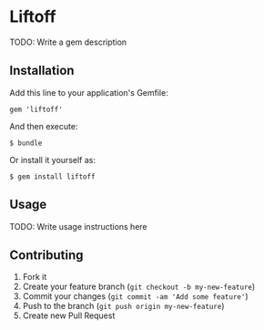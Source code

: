 # Liftoff

TODO: Write a gem description

## Installation

Add this line to your application's Gemfile:

    gem 'liftoff'

And then execute:

    $ bundle

Or install it yourself as:

    $ gem install liftoff

## Usage

TODO: Write usage instructions here

## Contributing

1. Fork it
2. Create your feature branch (`git checkout -b my-new-feature`)
3. Commit your changes (`git commit -am 'Add some feature'`)
4. Push to the branch (`git push origin my-new-feature`)
5. Create new Pull Request

